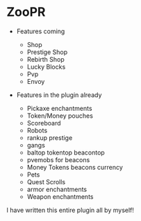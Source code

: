 # ZooPR

* Features coming
  * Shop
  * Prestige Shop
  * Rebirth Shop
  * Lucky Blocks
  * Pvp
  * Envoy 
 
* Features in the plugin already
  * Pickaxe enchantments
  * Token/Money pouches
  * Scoreboard
  * Robots
  * rankup prestige 
  * gangs
  * baltop tokentop beacontop
  * pvemobs for beacons
  * Money Tokens beacons currency
  * Pets
  * Quest Scrolls
  * armor enchantments
  * Weapon enchantments


I have written this entire plugin all by myself!
